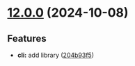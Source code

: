 # [12.0.0](https://github.com/oblique-bit/oblique/compare/11.3.4...12.0.0) (2024-10-08)

## Features

- **cli:** add library ([204b93f5](https://github.com/oblique-bit/oblique/commit/204b93f565b87f51444a850a8e8f92a5bf74e0e7))
